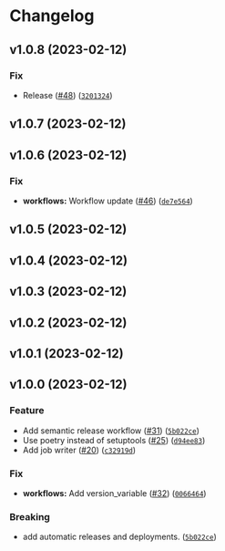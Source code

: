 # Changelog

<!--next-version-placeholder-->

## v1.0.8 (2023-02-12)
### Fix
* Release ([#48](https://github.com/jhoffe/dtuhpc/issues/48)) ([`3201324`](https://github.com/jhoffe/dtuhpc/commit/32013249159dde63322c739de27b96ba04702c63))

## v1.0.7 (2023-02-12)


## v1.0.6 (2023-02-12)
### Fix
* **workflows:** Workflow update ([#46](https://github.com/jhoffe/dtuhpc/issues/46)) ([`de7e564`](https://github.com/jhoffe/dtuhpc/commit/de7e564cb1b43fcce5f144f268b8d872df182790))

## v1.0.5 (2023-02-12)


## v1.0.4 (2023-02-12)


## v1.0.3 (2023-02-12)


## v1.0.2 (2023-02-12)


## v1.0.1 (2023-02-12)


## v1.0.0 (2023-02-12)
### Feature
* Add semantic release workflow ([#31](https://github.com/jhoffe/dtuhpc/issues/31)) ([`5b022ce`](https://github.com/jhoffe/dtuhpc/commit/5b022ce7449827365319b15e36c938a0d5bf43a5))
* Use poetry instead of setuptools ([#25](https://github.com/jhoffe/dtuhpc/issues/25)) ([`d94ee83`](https://github.com/jhoffe/dtuhpc/commit/d94ee834622e081771d5608149e0b71b186692a0))
* Add job writer ([#20](https://github.com/jhoffe/dtuhpc/issues/20)) ([`c32919d`](https://github.com/jhoffe/dtuhpc/commit/c32919dd176a7935f0ab974ced99bcff06bc695a))

### Fix
* **workflows:** Add version_variable ([#32](https://github.com/jhoffe/dtuhpc/issues/32)) ([`0066464`](https://github.com/jhoffe/dtuhpc/commit/00664644a0f68a8b18ea7b890b6260eb2decd7be))

### Breaking
* add automatic releases and deployments. ([`5b022ce`](https://github.com/jhoffe/dtuhpc/commit/5b022ce7449827365319b15e36c938a0d5bf43a5))

